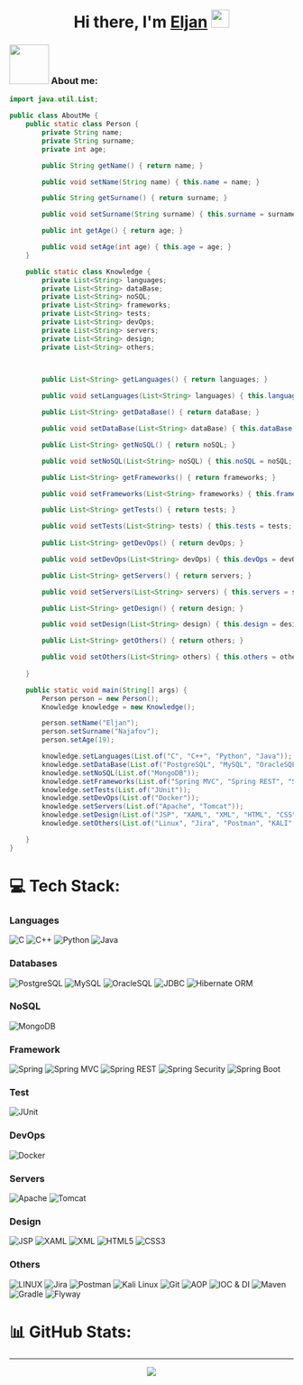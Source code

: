 <h1 align="center">Hi there, I'm <a href="https://github.com/Dr-EljanNajafov" target="_blank">Eljan</a>
<img src="https://github.com/blackcater/blackcater/raw/main/images/Hi.gif" height="32" /></h1>

### <img src="https://media1.giphy.com/media/v1.Y2lkPTc5MGI3NjExODUyM3pjbGZybmE1MDRzdWExOXJ1eDZ1M2VyeGk5d2d3aHVnMmN4ciZlcD12MV9pbnRlcm5hbF9naWZfYnlfaWQmY3Q9cw/1URlthYDD9ZfNe68JT/giphy.gif" width="70"> About me:

```java
import java.util.List;

public class AboutMe {
    public static class Person {
        private String name;
        private String surname;
        private int age;

        public String getName() { return name; }

        public void setName(String name) { this.name = name; }

        public String getSurname() { return surname; }

        public void setSurname(String surname) { this.surname = surname; }

        public int getAge() { return age; }

        public void setAge(int age) { this.age = age; }
    }

    public static class Knowledge {
        private List<String> languages;
        private List<String> dataBase;
        private List<String> noSQL;
        private List<String> frameworks;
        private List<String> tests;
        private List<String> devOps;
        private List<String> servers;
        private List<String> design;
        private List<String> others;
        


        public List<String> getLanguages() { return languages; }

        public void setLanguages(List<String> languages) { this.languages = languages; }

        public List<String> getDataBase() { return dataBase; }

        public void setDataBase(List<String> dataBase) { this.dataBase = dataBase; }

        public List<String> getNoSQL() { return noSQL; }

        public void setNoSQL(List<String> noSQL) { this.noSQL = noSQL; }

        public List<String> getFrameworks() { return frameworks; }

        public void setFrameworks(List<String> frameworks) { this.frameworks = frameworks; }

        public List<String> getTests() { return tests; }

        public void setTests(List<String> tests) { this.tests = tests; }
        
        public List<String> getDevOps() { return devOps; }

        public void setDevOps(List<String> devOps) { this.devOps = devOps; }

        public List<String> getServers() { return servers; }

        public void setServers(List<String> servers) { this.servers = servers; }

        public List<String> getDesign() { return design; }

        public void setDesign(List<String> design) { this.design = design; }

        public List<String> getOthers() { return others; }

        public void setOthers(List<String> others) { this.others = others; }
        
    }

    public static void main(String[] args) {
        Person person = new Person();
        Knowledge knowledge = new Knowledge();

        person.setName("Eljan");
        person.setSurname("Najafov");
        person.setAge(19);

        knowledge.setLanguages(List.of("C", "C++", "Python", "Java"));
        knowledge.setDataBase(List.of("PostgreSQL", "MySQL", "OracleSQL", "JDBC", "Hibernate ORM"));
        knowledge.setNoSQL(List.of("MongoDB"));
        knowledge.setFrameworks(List.of("Spring MVC", "Spring REST", "Spring Security", "Spring Boot"));
        knowledge.setTests(List.of("JUnit"));
        knowledge.setDevOps(List.of("Docker"));
        knowledge.setServers(List.of("Apache", "Tomcat"));
        knowledge.setDesign(List.of("JSP", "XAML", "XML", "HTML", "CSS"));
        knowledge.setOthers(List.of("Linux", "Jira", "Postman", "KALI", "Git", "AOP", "IOC&DI", "Maven", "Gradle", "Flyway"));

    }
}

```

# 💻 Tech Stack:

### Languages
![C](https://img.shields.io/badge/c-%2300599C.svg?style=for-the-badge&logo=c&logoColor=white)
![C++](https://img.shields.io/badge/c++-%2300599C.svg?style=for-the-badge&logo=c%2B%2B&logoColor=white)
![Python](https://img.shields.io/badge/python-3670A0?style=for-the-badge&logo=python&logoColor=ffdd54)
![Java](https://img.shields.io/badge/java-%23ED8B00.svg?&style=for-the-badge&logo=java&logoColor=white)

### Databases
![PostgreSQL](https://img.shields.io/badge/postgres-%23316192.svg?&style=for-the-badge&logo=postgresql&logoColor=white)
![MySQL](https://img.shields.io/badge/mysql-%2300f.svg?style=for-the-badge&logo=mysql&logoColor=white)
![OracleSQL](https://img.shields.io/badge/oracle%20-%23F00000.svg?&style=for-the-badge&logo=oracle&logoColor=white)
![JDBC](https://img.shields.io/badge/-JDBC-007396?style=for-the-badge&logo=jdbc&logoColor=white)
![Hibernate ORM](https://img.shields.io/badge/-Hibernate%20ORM-59666C?style=for-the-badge&logo=hibernate&logoColor=white)

### NoSQL
![MongoDB](https://img.shields.io/badge/mongodb-%2347A248.svg?&style=for-the-badge&logo=mongodb&logoColor=white)

### Framework
![Spring](https://img.shields.io/badge/spring%20-%236DB33F.svg?&style=for-the-badge&logo=spring&logoColor=white)
![Spring MVC](https://img.shields.io/badge/-Spring%20MVC-6DB33F?style=for-the-badge&logo=spring&logoColor=white)
![Spring REST](https://img.shields.io/badge/-Spring%20REST-6DB33F?style=for-the-badge&logo=spring&logoColor=white)
![Spring Security](https://img.shields.io/badge/-Spring%20Security-6DB33F?style=for-the-badge&logo=spring&logoColor=white)
![Spring Boot](https://img.shields.io/badge/-Spring%20Boot-6DB33F?style=for-the-badge&logo=spring-boot&logoColor=white)

### Test
![JUnit](https://img.shields.io/badge/-JUnit-25A162?style=for-the-badge&logo=junit5&logoColor=white)

### DevOps
![Docker](https://img.shields.io/badge/docker-%230db7ed.svg?style=for-the-badge&logo=docker&logoColor=white)

### Servers
![Apache](https://img.shields.io/badge/apache-%23D42029.svg?style=for-the-badge&logo=apache&logoColor=white)
![Tomcat](https://img.shields.io/badge/-Tomcat-F8DC75?style=for-the-badge&logo=apache-tomcat&logoColor=black)

### Design
![JSP](https://img.shields.io/badge/-JSP-007396?style=for-the-badge&logo=jsp&logoColor=white)
![XAML](https://img.shields.io/badge/-XAML-0C54C2?style=for-the-badge&logo=xaml&logoColor=white)
![XML](https://img.shields.io/badge/-XML-FFD700?style=for-the-badge&logo=xml&logoColor=black)
![HTML5](https://img.shields.io/badge/html5-%23E34F26.svg?style=for-the-badge&logo=html5&logoColor=white)
![CSS3](https://img.shields.io/badge/css3-%231572B6.svg?style=for-the-badge&logo=css3&logoColor=white)

### Others
![LINUX](https://img.shields.io/badge/Linux-FCC624?style=for-the-badge&logo=linux&logoColor=black)
![Jira](https://img.shields.io/badge/jira-%230A0FFF.svg?style=for-the-badge&logo=jira&logoColor=white)
![Postman](https://img.shields.io/badge/Postman-FF6C37?style=for-the-badge&logo=postman&logoColor=white)
![Kali Linux](https://img.shields.io/badge/-Kali%20Linux-557C94?style=for-the-badge&logo=kali-linux&logoColor=white)
![Git](https://img.shields.io/badge/-Git-F05032?style=for-the-badge&logo=git&logoColor=white)
![AOP](https://img.shields.io/badge/-AOP-47A248?style=for-the-badge)
![IOC & DI](https://img.shields.io/badge/-IOC%20%26%20DI-4CAF50?style=for-the-badge)
![Maven](https://img.shields.io/badge/-Maven-C71A36?style=for-the-badge&logo=apache-maven&logoColor=white)
![Gradle](https://img.shields.io/badge/-Gradle-02303A?style=for-the-badge&logo=gradle&logoColor=white)
![Flyway](https://img.shields.io/badge/Flyway-Red?style=for-the-badge&logo=flyway&logoColor=white)

# 📊 GitHub Stats:

---

<div align="center">
<a href="https://visitorbadge.io/status?path=https%3A%2F%2Fgithub.com%2FDr-NajafovEljan"><img src="https://api.visitorbadge.io/api/visitors?path=https%3A%2F%2Fgithub.com%2FDr-NajafovEljan&labelColor=%23555555&countColor=%23F0B354"/></a>
</div>
